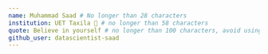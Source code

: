 ```yaml
---
name: Muhammad Saad # No longer than 28 characters
institution: UET Taxila 🚩 # no longer than 58 characters
quote: Believe in yourself # no longer than 100 characters, avoid using quotes(") to guarantee the format remains the same.
github_user: datascientist-saad
---
```

